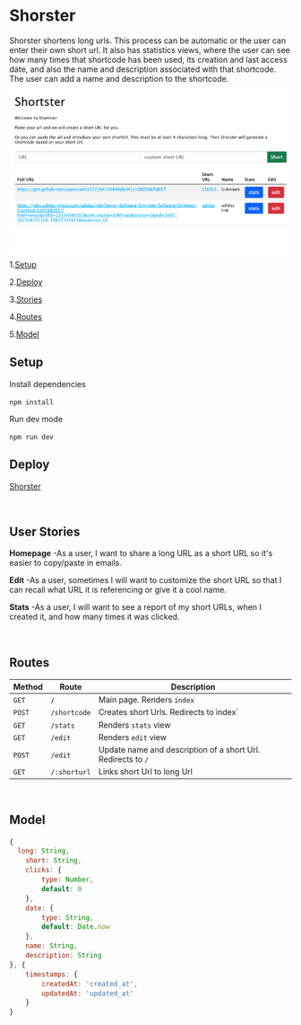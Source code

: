 # Shorster

Shorster shortens long urls. This process can be automatic or the user can enter their own short url. It also has statistics views, where the user can see how many times that shortcode has been used, its creation and last access date, and also the name and description associated with that shortcode. The user can add a name and description to the shortcode.

![logo](/public/images/logo.jpg)

1.[Setup](#setup)

2.[Deploy](#deploy)

3.[Stories](#user-stories)

4.[Routes](#routes)

5.[Model](#model)

## Setup

Install dependencies

`npm install`

Run dev mode

`npm run dev `

## Deploy

[Shorster](https://shorster.herokuapp.com/)

<br/>

## User Stories

**Homepage** -As a user, I want to share a long URL as a short URL so it's easier to copy/paste in emails.

**Edit** -As a user, sometimes I will want to customize the short URL so that I can recall what URL it is referencing or give it a cool name.

**Stats** -As a user, I will want to see a report of my short URLs, when I created it, and how many times it was clicked.

<br/>

## Routes

| **Method** | **Route**    | **Description**                                              |
| ---------- | ------------ | ------------------------------------------------------------ |
| `GET`      | `/`          | Main page. Renders `index`                                   |
| `POST`     | `/shortcode` | Creates short Urls. Redirects to ìndex`                      |
| `GET`      | `/stats`     | Renders `stats` view                                         |
| `GET`      | `/edit`      | Renders `edit` view                                          |
| `POST`     | `/edit`      | Update name and description of a short Url. Redirects to `/` |
| `GET`      | `/:shorturl` | Links short Url to long Url                                  |

<br/>

## Model

```javascript
{
  long: String,
    short: String,
    clicks: {
        type: Number,
        default: 0
    },
    date: {
        type: String,
        default: Date.now
    },
    name: String,
    description: String
}, {
    timestamps: {
        createdAt: 'created_at',
        updatedAt: 'updated_at'
    }
}
```
